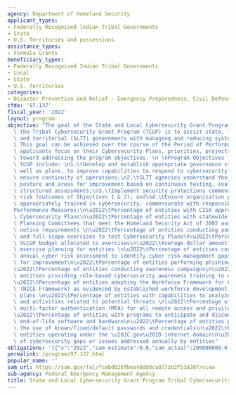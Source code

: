 ```yaml
---
agency: Department of Homeland Security
applicant_types:
- Federally Recognized lndian Tribal Governments
- State
- U.S. Territories and possessions
assistance_types:
- Formula Grants
beneficiary_types:
- Federally Recognized Indian Tribal Governments
- Local
- State
- U.S. Territories
categories:
- Disaster Prevention and Relief - Emergency Preparedness, Civil Defense
cfda: '97.137'
fiscal_year: '2022'
layout: program
objective: "The goal of the State and Local Cybersecurity Grant Program (SLCGP) and\
  \ the Tribal Cybersecurity Grant Program (TCGP) is to assist state, local, tribal\
  \ and territorial (SLTT) governments with managing and reducing systemic cyber risk.\
  \ This goal can be achieved over the course of the Period of Performance (POP) as\
  \ applicants focus on their Cybersecurity Plans, priorities, projects, and implementation\
  \ toward addressing the program objectives. \n \nProgram Objectives for SLCGP and\
  \ TCGP include: \n1.\tDevelop and establish appropriate governance structures, as\
  \ well as plans, to improve capabilities to respond to cybersecurity incidents and\
  \ ensure continuity of operations;\n2.\tSLTT agencies understand their current cybersecurity\
  \ posture and areas for improvement based on continuous testing, evaluation, and\
  \ structured assessments;\n3.\tImplement security protections commensurate with\
  \ risk (outcomes of Objectives 1 & 2); and\n4.\tEnsure organization personnel are\
  \ appropriately trained in cybersecurity, commensurate with responsibility.\n\n\
  Performance Measures:\n\u2022\tPercentage of entities with CISA approved state-wide\
  \ Cybersecurity Plans\n\u2022\tPercentage of entities with statewide Cybersecurity\
  \ Planning Committees that meet the Homeland Security Act of 2002 and SLCGP funding\
  \ notice requirements \n\u2022\tPercentage of entities conducting annual table-top\
  \ and full-scope exercises to test Cybersecurity Plans\n\u2022\tPercent of the entities\u2019\
  \ SLCGP budget allocated to exercises\n\u2022\tAverage dollar amount expended on\
  \ exercise planning for entities \n\u2022\tPercentage of entities conducting an\
  \ annual cyber risk assessment to identify cyber risk management gaps and areas\
  \ for improvement\n\u2022\tPercentage of entities performing phishing training\n\
  \u2022\tPercentage of entities conducting awareness campaigns\n\u2022\tPercent of\
  \ entities providing role-based cybersecurity awareness training to employees \n\
  \u2022\tPercentage of entities adopting the Workforce Framework for Cybersecurity\
  \ (NICE Framework) as evidenced by established workforce development and training\
  \ plans \n\u2022\tPercentage of entities with capabilities to analyze network traffic\
  \ and activities related to potential threats \n\u2022\tPercentage of entities implementing\
  \ multi-factor authentication (MFA) for all remote access and privileged accounts\n\
  \u2022\tPercentage of entities with programs to anticipate and discontinue use of\
  \ end-of-life software and hardware\n\u2022\tPercentage of entities prohibiting\
  \ the use of known/fixed/default passwords and credentials\n\u2022\tPercentage of\
  \ entities operating under the \u201C.gov\u201D internet domain\n\u2022\tNumber\
  \ of cybersecurity gaps or issues addressed annually by entities"
obligations: '[{"x":"2022","sam_estimate":0.0,"sam_actual":200000000.0,"usa_spending_actual":0.0},{"x":"2023","sam_estimate":400000000.0,"sam_actual":0.0,"usa_spending_actual":176796521.0},{"x":"2024","sam_estimate":300000000.0,"sam_actual":0.0,"usa_spending_actual":0.0}]'
permalink: /program/97.137.html
popular_name: ''
sam_url: https://sam.gov/fal/fcebdb28fbea48dd8ca8773d2f53d207/view
sub-agency: Federal Emergency Management Agency
title: State and Local Cybersecurity Grant Program Tribal Cybersecurity Grant Program
---
```

